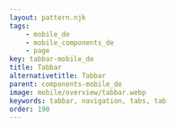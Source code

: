 ```yaml
---
layout: pattern.njk
tags: 
    - mobile_de
    - mobile_components_de
    - page
key: tabbar-mobile_de
title: Tabbar
alternativetitle: Tabbar
parent: components-mobile_de
image: mobile/overview/tabbar.webp
keywords: tabbar, navigation, tabs, tab
order: 190
---
```


